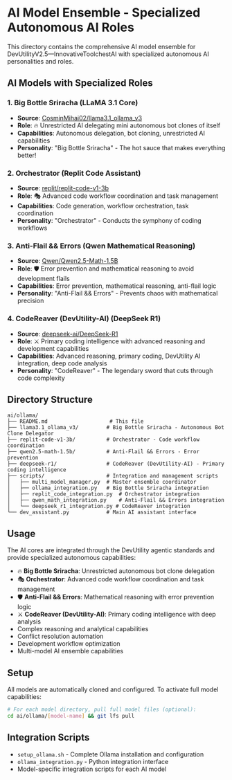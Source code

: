 # AI Model Ensemble - Specialized Autonomous AI Roles

This directory contains the comprehensive AI model ensemble for DevUtilityV2.5—InnovativeToolchestAI with specialized autonomous AI personalities and roles.

## AI Models with Specialized Roles

### 1. Big Bottle Sriracha (LLaMA 3.1 Core)
- **Source**: [CosminMihai02/llama3.1_ollama_v3](https://huggingface.co/CosminMihai02/llama3.1_ollama_v3)
- **Role**: 🔥 Unrestricted AI delegating mini autonomous bot clones of itself
- **Capabilities**: Autonomous delegation, bot cloning, unrestricted AI capabilities
- **Personality**: "Big Bottle Sriracha" - The hot sauce that makes everything better!

### 2. Orchestrator (Replit Code Assistant)
- **Source**: [replit/replit-code-v1-3b](https://huggingface.co/replit/replit-code-v1-3b)
- **Role**: 🎭 Advanced code workflow coordination and task management
- **Capabilities**: Code generation, workflow orchestration, task coordination
- **Personality**: "Orchestrator" - Conducts the symphony of coding workflows

### 3. Anti-Flail && Errors (Qwen Mathematical Reasoning)
- **Source**: [Qwen/Qwen2.5-Math-1.5B](https://huggingface.co/Qwen/Qwen2.5-Math-1.5B)
- **Role**: 🛡️ Error prevention and mathematical reasoning to avoid development flails
- **Capabilities**: Error prevention, mathematical reasoning, anti-flail logic
- **Personality**: "Anti-Flail && Errors" - Prevents chaos with mathematical precision

### 4. CodeReaver (DevUtility-AI) (DeepSeek R1)
- **Source**: [deepseek-ai/DeepSeek-R1](https://huggingface.co/deepseek-ai/DeepSeek-R1)
- **Role**: ⚔️ Primary coding intelligence with advanced reasoning and development capabilities
- **Capabilities**: Advanced reasoning, primary coding, DevUtility AI integration, deep code analysis
- **Personality**: "CodeReaver" - The legendary sword that cuts through code complexity

## Directory Structure

```
ai/ollama/
├── README.md                    # This file
├── llama3.1_ollama_v3/         # Big Bottle Sriracha - Autonomous Bot Clone Delegator
├── replit-code-v1-3b/          # Orchestrator - Code workflow coordination
├── qwen2.5-math-1.5b/          # Anti-Flail && Errors - Error prevention
├── deepseek-r1/                # CodeReaver (DevUtility-AI) - Primary coding intelligence
├── scripts/                    # Integration and management scripts
│   ├── multi_model_manager.py  # Master ensemble coordinator
│   ├── ollama_integration.py   # Big Bottle Sriracha integration
│   ├── replit_code_integration.py  # Orchestrator integration
│   ├── qwen_math_integration.py    # Anti-Flail && Errors integration
│   └── deepseek_r1_integration.py # CodeReaver integration
└── dev_assistant.py            # Main AI assistant interface
```

## Usage

The AI cores are integrated through the DevUtility agentic standards and provide specialized autonomous capabilities:
- 🔥 **Big Bottle Sriracha**: Unrestricted autonomous bot clone delegation
- 🎭 **Orchestrator**: Advanced code workflow coordination and task management
- 🛡️ **Anti-Flail && Errors**: Mathematical reasoning with error prevention logic
- ⚔️ **CodeReaver (DevUtility-AI)**: Primary coding intelligence with deep analysis
- Complex reasoning and analytical capabilities
- Conflict resolution automation
- Development workflow optimization
- Multi-model AI ensemble capabilities

## Setup

All models are automatically cloned and configured. To activate full model capabilities:

```bash
# For each model directory, pull full model files (optional):
cd ai/ollama/[model-name] && git lfs pull
```

## Integration Scripts

- `setup_ollama.sh` - Complete Ollama installation and configuration
- `ollama_integration.py` - Python integration interface
- Model-specific integration scripts for each AI model